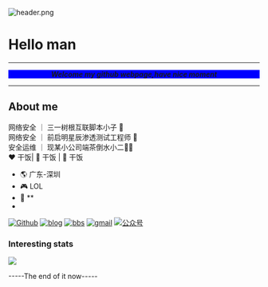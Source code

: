 ![header.png](https://api.lyiqk.cn/bing/)
# Hello man
<hr>
<p style="background-color:blue;" align='center'><i><b>Welcome my github webpage,have nice moment</b></i>
</p>
<hr>

## About me
网络安全 ｜ 三一树根互联脚本小子 🤔<br>
网络安全 ｜ 前启明星辰渗透测试工程师 🤖<br>
安全运维 ｜ 现某小公司端茶倒水小二:man_technologist:<br>
:heart: 干饭| :black_heart: 干饭 | :blue_heart: 干饭

- :earth_americas:  广东-深圳
- :video_game:  LOL
- :gem:  **
- 
[![Github](https://img.shields.io/github/followers/ghostaatrox?label=Github&style=social)](https://github.com/ghostaatrox)
[![blog](https://img.shields.io/badge/blog-Aatrox'blog-green)](https://www.ghostgroup.cn/blog)
[![bbs](https://img.shields.io/badge/BBS-Ghostforum-green)](https://www.ghostgroup.cn/)
[![gmail](https://img.shields.io/badge/email-aatroxghost@gamil.com-green?logo=gmail)](mailto:aatroxghost@gmail.com)
[![公众号](https://img.shields.io/badge/公众号-C3sec-green)](https://www.baidu.com/)

### Interesting stats
![](https://github-readme-stats.vercel.app/api?username=ghostaatrox&theme=dark)

-----The end of it now-----
